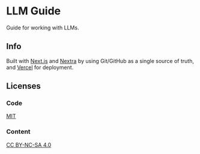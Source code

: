 # LLM Guide

Guide for working with LLMs.

## Info

Built with [Next.js](https://nextjs.org) and [Nextra](https://nextra.site) 
by using Git/GitHub as a single source of truth, and 
[Vercel](https://www.vercel.com) for deployment.

## Licenses 

### Code

[MIT](/LICENSE)

### Content

[CC BY-NC-SA 4.0](https://creativecommons.org/licenses/by-nc-sa/4.0/)

